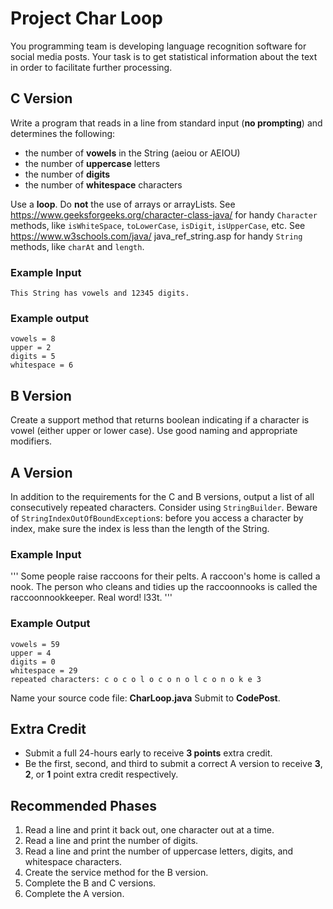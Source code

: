 # Project Char Loop
You programming team is developing language recognition software for social media posts. Your task is to get statistical information about the text in order to facilitate further processing.

## C Version
Write a program that reads in a line from standard input (**no prompting**) and determines the following:

* the number of **vowels** in the String (aeiou or AEIOU)
* the number of **uppercase** letters
* the number of **digits**
* the number of **whitespace** characters

Use a **loop**. Do **not** the use of arrays or arrayLists. See https://www.geeksforgeeks.org/character-class-java/ for handy `Character` methods, like `isWhiteSpace`, `toLowerCase`, `isDigit`, `isUpperCase`, etc. See https://www.w3schools.com/java/
java_ref_string.asp for handy `String` methods, like `charAt` and `length`.

### Example Input
```
This String has vowels and 12345 digits. 
```
### Example output
```
vowels = 8
upper = 2
digits = 5
whitespace = 6
```
## B Version
Create a support method that returns boolean indicating if a character is vowel (either upper or lower case). Use good naming and appropriate modifiers.

## A Version
In addition to the requirements for the C and B versions, output a list of all consecutively repeated characters. Consider using `StringBuilder`. Beware of `StringIndexOutOfBoundException`s: before you access a character by index, make sure the index is less than the length of the String.

### Example Input
'''
Some people raise raccoons for their pelts. A raccoon's home is called a nook. The person who cleans and tidies up the raccoonnooks is called the raccoonnookkeeper. Real word! l33t. 
'''
### Example Output
```
vowels = 59
upper = 4
digits = 0
whitespace = 29
repeated characters: c o c o l o c o n o l c o n o k e 3
```
Name your source code file: **CharLoop.java**
Submit to **CodePost**.

## Extra Credit
* Submit a full 24-hours early to receive **3 points** extra credit.
* Be the first, second, and third to submit a correct A version to receive **3**, **2**, or **1** point extra credit respectively.

## Recommended Phases
1. Read a line and print it back out, one character out at a time.
2. Read a line and print the number of digits.
3. Read a line and print the number of uppercase letters, digits, and whitespace characters. 
4. Create the service method for the B version.
5. Complete the B and C versions.
6. Complete the A version.
